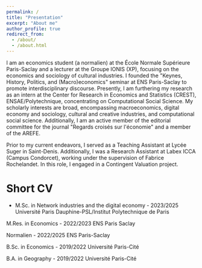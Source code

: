 ```yaml
---
permalink: /
title: "Presentation"
excerpt: "About me"
author_profile: true
redirect_from: 
  - /about/
  - /about.html
---
```

I am an economics student (a normalien) at the École Normale Supérieure Paris-Saclay and a lecturer at the Groupe IONIS (XP), focusing on the economics and sociology of cultural industries. I founded the "Keynes, History, Politics, and (Macro)economics" seminar at ENS Paris-Saclay to promote interdisciplinary discourse. Presently, I am furthering my research as an intern at the Center for Research in Economics and Statistics (CREST), ENSAE/Polytechnique, concentrating on Computational Social Science. My scholarly interests are broad, encompassing macroeconomics, digital economy and sociology, cultural and creative industries, and computational social science. Additionally, I am an active member of the editorial committee for the journal "Regards croisés sur l'économie" and a member of the AREFE.

Prior to my current endeavors, I served as a Teaching Assistant at Lycée Suger in Saint-Denis. Additionally, I was a Research Assistant at Labex ICCA (Campus Condorcet), working under the supervision of Fabrice Rochelandet. In this role, I engaged in a Contingent Valuation project.

Short CV
======
* M.Sc. in Network industries and the digital economy - 2023/2025
Université Paris Dauphine-PSL/Institut Polytechnique de Paris

M.Res. in Economics - 2022/2023
ENS Paris Saclay

Normalien - 2022/2025
ENS Paris-Saclay

B.Sc. in Economics - 2019/2022
Université Paris-Cité

B.A. in Geography - 2019/2022
Université Paris-Cité
